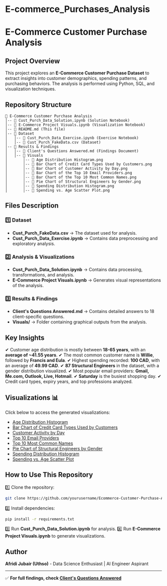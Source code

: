 # E-commerce_Purchases_Analysis

# E-Commerce Customer Purchase Analysis

## Project Overview
This project explores an **E-Commerce Customer Purchase Dataset** to extract insights into customer demographics, spending patterns, and purchasing behaviors. The analysis is performed using Python, SQL, and visualization techniques.

## Repository Structure
```
📂 E-Commerce Customer Purchase Analysis
│-- 📄 Cust_Purch_Data_Solution.ipynb (Solution Notebook)
│-- 📄 E-Commerce Project Visuals.ipynb (Visualization Notebook)
│-- 📄 README.md (This file)
│-- 📂 Dataset
│   │-- 📄 Cust_Purch_Data_Exercise.ipynb (Exercise Notebook)
│   │-- 📄 Cust_Purch_FakeData.csv (Dataset)
│-- 📂 Results & Findings
│   │-- 📄 Client's Questions Answered.md (Findings Document)
│   │-- 📂 Visuals
│       │-- 📄 Age Distribution Histogram.png
│       │-- 📄 Bar Chart of Credit Card Types Used by Customers.png
│       │-- 📄 Bar Chart of Customer Activity by Day.png
│       │-- 📄 Bar Chart of the Top 10 Email Providers.png
│       │-- 📄 Bar Chart of the Top 10 Most Common Names.png
│       │-- 📄 Pie Chart of Structural Engineers by Gender.png
│       │-- 📄 Spending Distribution Histogram.png
│       │-- 📄 Spending vs. Age Scatter Plot.png
```

## Files Description

### 1️⃣ Dataset
- **Cust_Purch_FakeData.csv** → The dataset used for analysis.
- **Cust_Purch_Data_Exercise.ipynb** → Contains data preprocessing and exploratory analysis.

### 2️⃣ Analysis & Visualizations
- **Cust_Purch_Data_Solution.ipynb** → Contains data processing, transformations, and analysis.
- **E-Commerce Project Visuals.ipynb** → Generates visual representations of the analysis.

### 3️⃣ Results & Findings
- **Client's Questions Answered.md** → Contains detailed answers to 18 client-specific questions.
- **Visuals/** → Folder containing graphical outputs from the analysis.

## Key Insights
✔ Customer age distribution is mostly between **18-65 years**, with an **average of ~41.55 years**.
✔ The most common customer name is **Willie**, followed by **Francis and Eula**.
✔ Highest spending recorded: **100 CAD**, with an average of **49.99 CAD**.
✔ **87 Structural Engineers** in the dataset, with a gender distribution visualized.
✔ Most popular email providers: **Gmail, Me.com, Outlook, Live, Hotmail**.
✔ **Saturday** is the busiest shopping day.
✔ Credit card types, expiry years, and top professions analyzed.

## Visualizations 📊
Click below to access the generated visualizations:
- [Age Distribution Histogram](./Results%20%26%20Findings/Visuals/Age%20Distribution%20Histogram.png)
- [Bar Chart of Credit Card Types Used by Customers](./Results%20%26%20Findings/Visuals/Bar%20Chart%20of%20Credit%20Card%20Types%20Used%20by%20Customers.png)
- [Customer Activity by Day](./Results%20%26%20Findings/Visuals/Bar%20Chart%20of%20Customer%20Activity%20by%20Day.png)
- [Top 10 Email Providers](./Results%20%26%20Findings/Visuals/Bar%20Chart%20of%20the%20Top%2010%20Email%20Providers.png)
- [Top 10 Most Common Names](./Results%20%26%20Findings/Visuals/Bar%20Chart%20of%20the%20Top%2010%20Most%20Common%20Names.png)
- [Pie Chart of Structural Engineers by Gender](./Results%20%26%20Findings/Visuals/Pie%20Chart%20of%20Structural%20Engineers%20by%20Gender.png)
- [Spending Distribution Histogram](./Results%20%26%20Findings/Visuals/Spending%20Distribution%20Histogram.png)
- [Spending vs. Age Scatter Plot](./Results%20%26%20Findings/Visuals/Spending%20vs.%20Age%20Scatter%20Plot.png)

## How to Use This Repository
1️⃣ Clone the repository:
```bash
git clone https://github.com/yourusername/Ecommerce-Customer-Purchase-Analysis.git
```
2️⃣ Install dependencies:
```bash
pip install -r requirements.txt
```
3️⃣ Run **Cust_Purch_Data_Solution.ipynb** for analysis.
4️⃣ Run **E-Commerce Project Visuals.ipynb** to generate visualizations.

## Author
**Afridi Jubair (Uthso)** - Data Science Enthusiast | AI Engineer Aspirant

---

✅ **For full findings, check [Client's Questions Answered](./Results%20%26%20Findings/Client's%20Questions%20Answered.md)**
